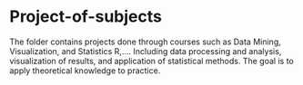 # Project-of-subjects
The folder contains projects done through courses such as Data Mining, Visualization, and Statistics R,.... Including data processing and analysis, visualization of results, and application of statistical methods. The goal is to apply theoretical knowledge to practice.
